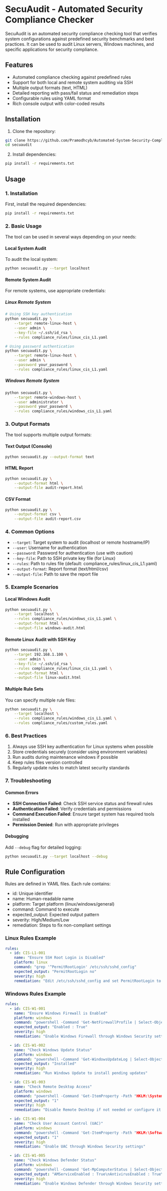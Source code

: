 # SecuAudit - Automated Security Compliance Checker

SecuAudit is an automated security compliance checking tool that verifies system configurations against predefined security benchmarks and best practices. It can be used to audit Linux servers, Windows machines, and specific applications for security compliance.

## Features

- Automated compliance checking against predefined rules
- Support for both local and remote system auditing via SSH
- Multiple output formats (text, HTML)
- Detailed reporting with pass/fail status and remediation steps
- Configurable rules using YAML format
- Rich console output with color-coded results

## Installation

1. Clone the repository:
```bash
git clone https://github.com/Pramodhcyb/Automated-System-Security-Compliance-Checker
cd secuaudit
```

2. Install dependencies:
```bash
pip install -r requirements.txt
```

## Usage

### 1. Installation
First, install the required dependencies:
```bash
pip install -r requirements.txt
```

### 2. Basic Usage
The tool can be used in several ways depending on your needs:

#### Local System Audit
To audit the local system:
```bash
python secuaudit.py --target localhost
```

#### Remote System Audit
For remote systems, use appropriate credentials:

##### Linux Remote System
```bash
# Using SSH key authentication
python secuaudit.py \
    --target remote-linux-host \
    --user admin \
    --key-file ~/.ssh/id_rsa \
    --rules compliance_rules/linux_cis_L1.yaml

# Using password authentication
python secuaudit.py \
    --target remote-linux-host \
    --user admin \
    --password your_password \
    --rules compliance_rules/linux_cis_L1.yaml
```

##### Windows Remote System
```bash
python secuaudit.py \
    --target remote-windows-host \
    --user administrator \
    --password your_password \
    --rules compliance_rules/windows_cis_L1.yaml
```

### 3. Output Formats
The tool supports multiple output formats:

#### Text Output (Console)
```bash
python secuaudit.py --output-format text
```

#### HTML Report
```bash
python secuaudit.py \
    --output-format html \
    --output-file audit-report.html
```

#### CSV Format
```bash
python secuaudit.py \
    --output-format csv \
    --output-file audit-report.csv
```

### 4. Common Options
- `--target`: Target system to audit (localhost or remote hostname/IP)
- `--user`: Username for authentication
- `--password`: Password for authentication (use with caution)
- `--key-file`: Path to SSH private key file (for Linux)
- `--rules`: Path to rules file (default: compliance_rules/linux_cis_L1.yaml)
- `--output-format`: Report format (text/html/csv)
- `--output-file`: Path to save the report file

### 5. Example Scenarios

#### Local Windows Audit
```bash
python secuaudit.py \
    --target localhost \
    --rules compliance_rules/windows_cis_L1.yaml \
    --output-format html \
    --output-file windows-audit.html
```

#### Remote Linux Audit with SSH Key
```bash
python secuaudit.py \
    --target 192.168.1.100 \
    --user admin \
    --key-file ~/.ssh/id_rsa \
    --rules compliance_rules/linux_cis_L1.yaml \
    --output-format html \
    --output-file linux-audit.html
```

#### Multiple Rule Sets
You can specify multiple rule files:
```bash
python secuaudit.py \
    --target localhost \
    --rules compliance_rules/windows_cis_L1.yaml \
    --rules compliance_rules/custom_rules.yaml
```

### 6. Best Practices
1. Always use SSH key authentication for Linux systems when possible
2. Store credentials securely (consider using environment variables)
3. Run audits during maintenance windows if possible
4. Keep rules files version controlled
5. Regularly update rules to match latest security standards

### 7. Troubleshooting

#### Common Errors
- **SSH Connection Failed**: Check SSH service status and firewall rules
- **Authentication Failed**: Verify credentials and permissions
- **Command Execution Failed**: Ensure target system has required tools installed
- **Permission Denied**: Run with appropriate privileges

#### Debugging
Add `--debug` flag for detailed logging:
```bash
python secuaudit.py --target localhost --debug
```

## Rule Configuration
Rules are defined in YAML files. Each rule contains:
- id: Unique identifier
- name: Human-readable name
- platform: Target platform (linux/windows/general)
- command: Command to execute
- expected_output: Expected output pattern
- severity: High/Medium/Low
- remediation: Steps to fix non-compliant settings

### Linux Rules Example
```yaml
rules:
  - id: CIS-L1-001
    name: "Ensure SSH Root Login is Disabled"
    platform: linux
    command: "grep '^PermitRootLogin' /etc/ssh/sshd_config"
    expected_output: "PermitRootLogin no"
    severity: high
    remediation: "Edit /etc/ssh/sshd_config and set PermitRootLogin to no"
```

### Windows Rules Example
```yaml
rules:
  - id: CIS-W1-001
    name: "Ensure Windows Firewall is Enabled"
    platform: windows
    command: "powershell -Command 'Get-NetFirewallProfile | Select-Object Name,Enabled | Format-List'"
    expected_output: "Enabled : True"
    severity: high
    remediation: "Enable Windows Firewall through Windows Security settings or run 'Set-NetFirewallProfile -Profile Domain,Public,Private -Enabled True'"

  - id: CIS-W1-002
    name: "Check Windows Update Status"
    platform: windows
    command: "powershell -Command 'Get-WindowsUpdateLog | Select-Object -Last 1'"
    expected_output: "Installed"
    severity: high
    remediation: "Run Windows Update to install pending updates"

  - id: CIS-W1-003
    name: "Check Remote Desktop Access"
    platform: windows
    command: "powershell -Command 'Get-ItemProperty -Path "HKLM:\System\CurrentControlSet\Control\Terminal Server" -Name "fDenyTSConnections" | Select-Object -ExpandProperty fDenyTSConnections'"
    expected_output: "1"
    severity: high
    remediation: "Disable Remote Desktop if not needed or configure it securely"

  - id: CIS-W1-004
    name: "Check User Account Control (UAC)"
    platform: windows
    command: "powershell -Command 'Get-ItemProperty -Path "HKLM:\Software\Microsoft\Windows\CurrentVersion\Policies\System" -Name "EnableLUA" | Select-Object -ExpandProperty EnableLUA'"
    expected_output: "1"
    severity: high
    remediation: "Enable UAC through Windows Security settings"

  - id: CIS-W1-005
    name: "Check Windows Defender Status"
    platform: windows
    command: "powershell -Command 'Get-MpComputerStatus | Select-Object AMServiceEnabled,AntivirusEnabled,AntispywareEnabled'"
    expected_output: "AMServiceEnabled : True\nAntivirusEnabled : True\nAntispywareEnabled : True"
    severity: high
    remediation: "Enable Windows Defender through Windows Security settings"
```

